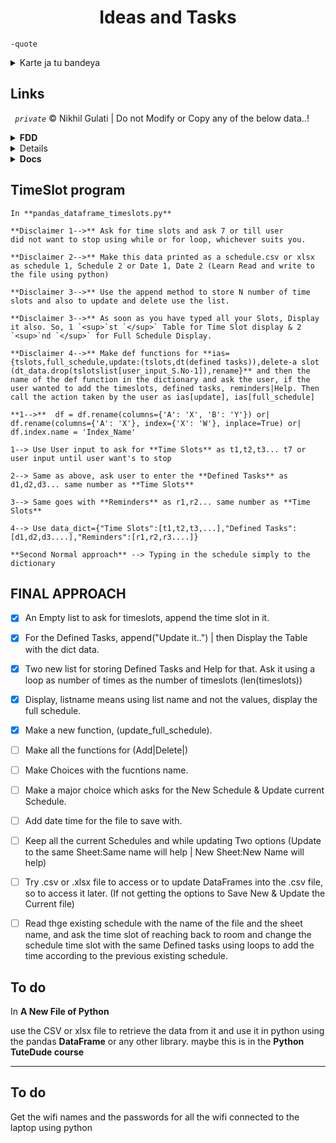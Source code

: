 <h1 align=center>Ideas and Tasks</h1>   


 `-quote` 
<details>
  <summary>Karte ja tu bandeya</summary>
  <br>Karte ja tu bandeya,
  <br>Jab tak teri na ho fateh,
  <br>Na rakh uspe koi shikan,
  <br>chahe ho Fateh, ya Marjaaye karte fateh.<br>
  <br>Chadha le bulandiyon ke nashe,
  <br>rakh hausla Teri hogi fateh,
  <br>fir na rukna kahin tu bin pohoche vahan,
  <br>fir agar rukna hi hai, toh krna mat tum bulandiyon ke nashe,
  <br>pr agr chadh hi Chuka hai suroor junoon ka,
  <br>toh nikal ja lad ja fir tu kar ja fateh.
</details>

## Links

*` private`* &copy; Nikhil Gulati | Do not Modify or Copy any of the below data..!
<details>
  <summary><b>FDD</b></summary>
 
  <br> `web version` pubhtml <br>
   `download version` pub?output=xlsx|ods|pdf|csv|etc...
  <ul>
   <li><a href="https://docs.google.com/spreadsheets/d/1tdlBoFMRnPkawkPP3aBIh_36WWco4yywDFsvKq0L1h4/edit?usp=sharing" target="_blank">View | Edit</a></li>
   <li><a href="https://docs.google.com/forms/d/e/1FAIpQLSdGKeHsVynj132eEq49Myjb09ZdyPXKCsSN5s2iKYFENODPcg/viewform" target="_blank">Fill the form</a></li>
   <li><a href="https://docs.google.com/spreadsheets/d/e/2PACX-1vRpnjuoGMsQDYyTX2zt5HLndMwitL7UlWaIIDWDVBn5LXPPtqjjGfqbFO25qXi6X112obhGgkNbHKAz/pub?output=xlsx" target="_blank">Download it</li>
  </ul>
</details>
<details>
 <summary><b>VDD</b></summary>
 
 <br> `web version` pubhtml<br>
 `download version` pub?output=xlsx|ods|pdf|csv|etc...
  <ul>
  <li><a href="https://docs.google.com/spreadsheets/d/1NPq_5cuFRDThXJXZ4-JIx_16YuWSKhH_ok0S__H6rzw/edit?usp=drivesdk" target="_blank">View | Edit</a></li>
  <li><a href="https://docs.google.com/forms/d/e/1FAIpQLSca6Ok8MQcxZNkPp0EDLdhxe9c-X8p5Gm5pXJRyq0TbXdZTwQ/viewform" target="_blank">Fill the form</a></li>
  <li><a href="https://docs.google.com/spreadsheets/d/e/2PACX-1vRxRfVUILLq1Ei6hhBGpNr2ERhRpJaZRjLIvN1swPsXP37w6dZA7euDOkPuzjaguCUwrrP8oTZxQBbL/pubhtml" target="_blank">Download it</a></li>
  </ul>
  </p>
</details>
<details>
 <summary><b>Docs</b></summary>
 <ol>
  <li><a href="https://docs.google.com/document/d/1f9uqDu70LrBFUKJpA8IQM74SRTVeqixq/edit?usp=drivesdk&ouid=110502976003929694656&rtpof=true&sd=true" target="_blank">Daily Understandings</a></li>
  <li><a href="https://docs.google.com/document/d/1n3MJ73W4vFIdFtSQDgg9vM-K0-OHlW8i/edit?usp=drivesdk&ouid=110502976003929694656&rtpof=true&sd=true" target="_blank">DSA Course Understandings</a></li>
  <li><a href="https://docs.google.com/document/d/1fae8Oup7dCE64EHe1Q1TdkEQtou7CL0l/edit?usp=drivesdk&ouid=110502976003929694656&rtpof=true&sd=true" target="_blank">DSA & Platforms Practice Problems Understandings</a></li>
  <li><a href="https://docs.google.com/document/d/1fgUV65OIkiZV4YrvbXJ0N9BrCj4vuchg/edit?usp=drivesdk&ouid=110502976003929694656&rtpof=true&sd=true" target="_blank">Python All Understandings</li>
  <li><a href="https://1drv.ms/o/c/73b62c33f0943b59/Elk7lPAzLLYggHOYAQAAAAABS0_A5f9chMMYPpS9KRSOYQ?e=VX7enQ" target="_blank">Draw Notes</a></li>
 </ol>
</details>
   
[comment]: # 


## TimeSlot program
```
In **pandas_dataframe_timeslots.py**

**Disclaimer 1-->** Ask for time slots and ask 7 or till user
did not want to stop using while or for loop, whichever suits you.

**Disclaimer 2-->** Make this data printed as a schedule.csv or xlsx as schedule 1, Schedule 2 or Date 1, Date 2 (Learn Read and write to the file using python)

**Disclaimer 3-->** Use the append method to store N number of time slots and also to update and delete use the list.

**Disclaimer 3-->** As soon as you have typed all your Slots, Display it also. So, 1 `<sup>`st `</sup>` Table for Time Slot display & 2 `<sup>`nd `</sup>` for Full Schedule Display.

**Disclaimer 4-->** Make def functions for **ias={tslots,full_schedule,update:(tslots,dt(defined tasks)),delete-a slot (dt_data.drop(tslotslist[user_input_S.No-1]),rename}** and then the name of the def function in the dictionary and ask the user, if the user wanted to add the timeslots, defined tasks, reminders|Help. Then call the action taken by the user as ias[update], ias[full_schedule]

**1-->**  df = df.rename(columns={'A': 'X', 'B': 'Y'}) or| df.rename(columns={'A': 'X'}, index={'X': 'W'}, inplace=True) or| df.index.name = 'Index_Name'

1--> Use User input to ask for **Time Slots** as t1,t2,t3... t7 or user input until user want's to stop

2--> Same as above, ask user to enter the **Defined Tasks** as d1,d2,d3... same number as **Time Slots**

3--> Same goes with **Reminders** as r1,r2... same number as **Time Slots**

4--> Use data_dict={"Time Slots":[t1,t2,t3,...],"Defined Tasks":[d1,d2,d3....],"Reminders":[r1,r2,r3....]}

**Second Normal approach** --> Typing in the schedule simply to the dictionary
```
## FINAL APPROACH

- [X] An Empty list to ask for timeslots, append the time slot in it.
- [X] For the Defined Tasks, append("Update it..") | then Display the Table with the dict data.
- [X] Two new list for storing Defined Tasks and Help for that. Ask it using a loop as number of times as the number of timeslots (len(timeslots))
- [X] Display, listname means using list name and not the values, display the full schedule.
- [X] Make a new function, (update_full_schedule).
- [ ] Make all the functions for (Add|Delete|)
- [ ] Make Choices with the fucntions name.
- [ ] Make a major choice which asks for the New Schedule & Update current Schedule.
- [ ] Add date time for the file to save with.
- [ ] Keep all the current Schedules and while updating Two options (Update to the same Sheet:Same name will help | New Sheet:New Name will help)
- [ ] Try .csv or .xlsx file to access or to update DataFrames into the .csv file, so to access it later. (If not getting the options to Save New & Update the Current file)
- [ ] Read thge existing schedule with the name of the file and the sheet name, and ask the time slot of reaching back to room and change the schedule time slot with the same Defined tasks using loops to add the time according to the previous existing schedule.



## To do

In **A New File of Python**

use the CSV or xlsx file to retrieve the data from it and use it in python using the pandas **DataFrame** or any other library. maybe this is in the **Python TuteDude course**

---

## To do

Get the wifi names and the passwords for all the wifi connected to the laptop using python

